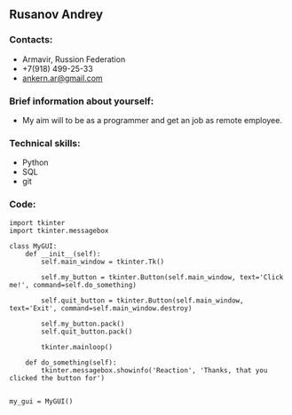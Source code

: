 ##  Rusanov Andrey
### Contacts:
- Armavir, Russion Federation
- +7(918) 499\-25\-33
- ankern.ar@gmail.com

### Brief information about yourself:
- My aim will to be as a programmer and get an job as remote employee.

### Technical skills:
- Python
- SQL
- git

### Code:
```
import tkinter
import tkinter.messagebox

class MyGUI:
    def __init__(self):
        self.main_window = tkinter.Tk()

        self.my_button = tkinter.Button(self.main_window, text='Click me!', command=self.do_something)

        self.quit_button = tkinter.Button(self.main_window, text='Exit', command=self.main_window.destroy)

        self.my_button.pack()
        self.quit_button.pack()

        tkinter.mainloop()

    def do_something(self):
        tkinter.messagebox.showinfo('Reaction', 'Thanks, that you clicked the button for')


my_gui = MyGUI()
```